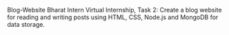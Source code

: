Blog-Website
Bharat Intern Virtual Internship, Task 2: Create a blog website for reading and writing posts using HTML, CSS, Node.js and MongoDB for data storage. 
